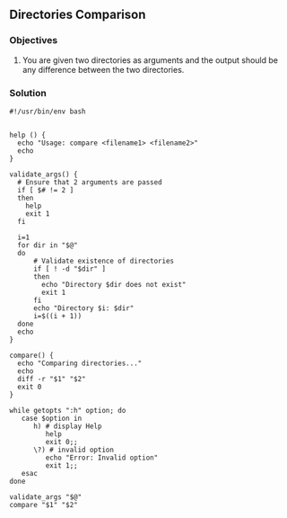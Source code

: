 ## Directories Comparison

### Objectives

1. You are given two directories as arguments and the output should be any difference between the two directories.

### Solution

```
#!/usr/bin/env bash


help () {
  echo "Usage: compare <filename1> <filename2>"
  echo
}

validate_args() {
  # Ensure that 2 arguments are passed
  if [ $# != 2 ]
  then
    help
    exit 1
  fi

  i=1
  for dir in "$@"
  do
      # Validate existence of directories
      if [ ! -d "$dir" ]
      then
        echo "Directory $dir does not exist"
        exit 1
      fi
      echo "Directory $i: $dir"
      i=$((i + 1))
  done
  echo
}

compare() {
  echo "Comparing directories..."
  echo
  diff -r "$1" "$2"
  exit 0
}

while getopts ":h" option; do
   case $option in
      h) # display Help
         help
         exit 0;;
      \?) # invalid option
         echo "Error: Invalid option"
         exit 1;;
   esac
done

validate_args "$@"
compare "$1" "$2"


```